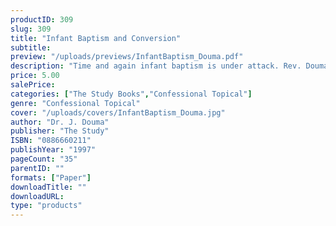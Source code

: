 ```yaml
---
productID: 309
slug: 309
title: "Infant Baptism and Conversion"
subtitle: 
preview: "/uploads/previews/InfantBaptism_Douma.pdf"
description: "Time and again infant baptism is under attack. Rev. Douma uses this book to help its readers understand why infants of God fearing parents should be baptized. 6 Outlines, no questions."
price: 5.00
salePrice: 
categories: ["The Study Books","Confessional Topical"]
genre: "Confessional Topical"
cover: "/uploads/covers/InfantBaptism_Douma.jpg"
author: "Dr. J. Douma"
publisher: "The Study"
ISBN: "0886660211"
publishYear: "1997"
pageCount: "35"
parentID: ""
formats: ["Paper"]
downloadTitle: ""
downloadURL: 
type: "products"
---
```

